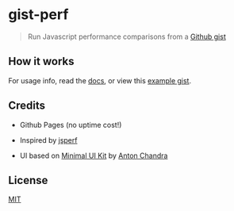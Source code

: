 # gist-perf

> Run Javascript performance comparisons from a [Github gist][github-gist]

## How it works

For usage info, read the [docs][docs], or view this [example gist][example-gist].

## Credits

- Github Pages (no uptime cost!)

- Inspired by [jsperf][jsperf]

- UI based on [Minimal UI Kit][ui-kit] by [Anton Chandra][ui-kit-author]

## License

[MIT][license]

[docs]: docs.md
[example-gist]: https://gist.github.com/chrisdothtml/8877d7dd834f4923f2b689d034046d55
[github-gist]: https://gist.github.com
[jsperf]: https://github.com/jsperf/jsperf.com
[license]: LICENSE
[ui-kit]: https://dribbble.com/shots/3239377-Minimal-UI-Kit
[ui-kit-author]: https://dribbble.com/anton_chandra
